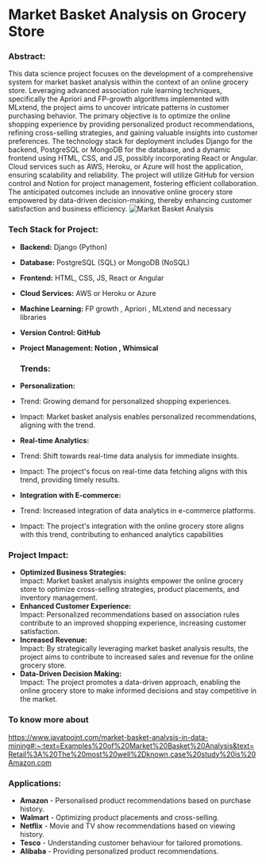 # Market Basket Analysis on Grocery Store

### Abstract:
This data science project focuses on the development of a comprehensive system for market basket analysis within the context of an online grocery store. Leveraging advanced association rule learning techniques, specifically the Apriori and FP-growth algorithms implemented with MLxtend, the project aims to uncover intricate patterns in customer purchasing behavior. The primary objective is to optimize the online shopping experience by providing personalized product recommendations, refining cross-selling strategies, and gaining valuable insights into customer preferences. The technology stack for deployment includes Django for the backend, PostgreSQL or MongoDB for the database, and a dynamic frontend using HTML, CSS, and JS, possibly incorporating React or Angular. Cloud services such as AWS, Heroku, or Azure will host the application, ensuring scalability and reliability. The project will utilize GitHub for version control and Notion for project management, fostering efficient collaboration. The anticipated outcomes include an innovative online grocery store empowered by data-driven decision-making, thereby enhancing customer satisfaction and business efficiency. 
![Market Basket Analysis](https://3.bp.blogspot.com/-i_KRZLp_mc4/VhVaP68aeuI/AAAAAAAAAVc/JyJEBUykrjM/s1600/cover%2Bphoto%2B-%2Bexample.jpg)
### **Tech Stack for Project:**

- **Backend:** Django (Python)
- **Database:** PostgreSQL (SQL) or MongoDB (NoSQL)
- **Frontend:** HTML, CSS, JS, React or Angular
- **Cloud Services:** AWS or Heroku or Azure
- **Machine Learning:** FP growth , Apriori , MLxtend and necessary libraries
- **Version Control: GitHub**
- **Project Management: Notion , Whimsical**

  ### Trends:
 - **Personalization:**
 - Trend: Growing demand for personalized shopping experiences.
 - Impact: Market basket analysis enables personalized recommendations, aligning with the trend.
 - **Real-time Analytics:**
 - Trend: Shift towards real-time data analysis for immediate insights.
 - Impact: The project's focus on real-time data fetching aligns with this trend, providing timely results.
 - **Integration with E-commerce:**
 - Trend: Increased integration of data analytics in e-commerce platforms.
 - Impact: The project's integration with the online grocery store aligns with this trend, contributing to enhanced analytics capabilities

### Project Impact:
- **Optimized Business Strategies:**  
Impact: Market basket analysis insights empower the online grocery store to optimize cross-selling strategies, product placements, and inventory management.
- **Enhanced Customer Experience:**  
Impact: Personalized recommendations based on association rules contribute to an improved shopping experience, increasing customer satisfaction.  
- **Increased Revenue:**  
Impact: By strategically leveraging market basket analysis results, the project aims to contribute to increased sales and revenue for the online grocery store.  
- **Data-Driven Decision Making:**  
Impact: The project promotes a data-driven approach, enabling the online grocery store to make informed decisions and stay competitive in the market.

### To know more about
https://www.javatpoint.com/market-basket-analysis-in-data-mining#:~:text=Examples%20of%20Market%20Basket%20Analysis&text=Retail%3A%20The%20most%20well%2Dknown,case%20study%20is%20Amazon.com

###  **Applications:**
- **Amazon** - Personalised product recommendations based on purchase history.
- **Walmart** - Optimizing product placements and cross-selling.
- **Netflix** - Movie and TV show recommendations based on viewing history.
- **Tesco** - Understanding customer behaviour for tailored promotions.
- **Alibaba** - Providing personalized product recommendations.
